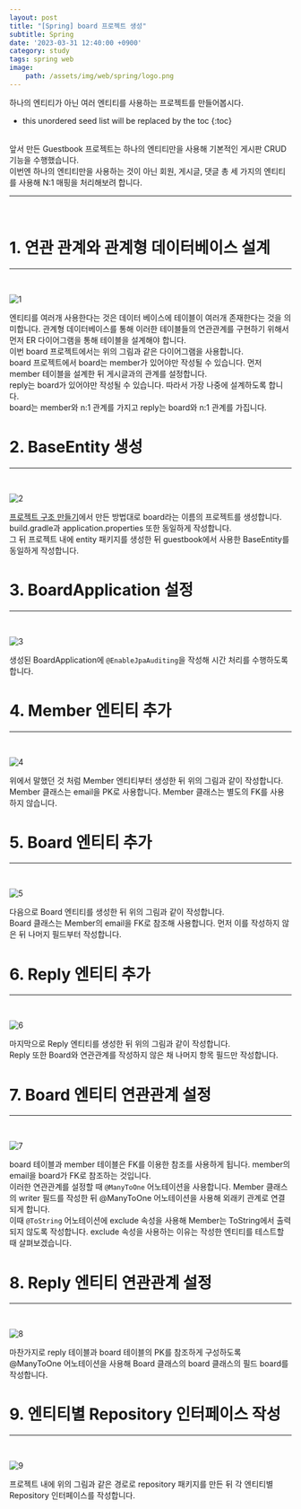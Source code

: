 ```yaml
---
layout: post
title: "[Spring] board 프로젝트 생성"
subtitle: Spring
date: '2023-03-31 12:40:00 +0900'
category: study
tags: spring web
image:
    path: /assets/img/web/spring/logo.png
---
```


하나의 엔티티가 아닌 여러 엔티티를 사용하는 프로젝트를 만들어봅시다.

<!--more-->

* this unordered seed list will be replaced by the toc
{:toc}
<br>
앞서 만든 Guestbook 프로젝트는 하나의 엔티티만을 사용해 기본적인 게시판 CRUD기능을 수행했습니다.<br>
이번엔 하나의 엔티티만을 사용하는 것이 아닌 회원, 게시글, 댓글 총 세 가지의 엔티티를 사용해 N:1 매핑을 처리해보려 합니다.<br>


---
<br>

# 1. 연관 관계와 관계형 데이터베이스 설계
---
<br>

![1](/assets/img/web/spring/2023-03-31-[Spring]_board_프로젝트_생성/1.png)
<br>

엔티티를 여러개 사용한다는 것은 데이터 베이스에 테이블이 여러개 존재한다는 것을 의미합니다. 관계형 데이터베이스를 통해 이러한 테이블들의 연관관계를 구현하기 위해서 먼저 ER 다이어그램을 통해 테이블을 설계해야 합니다.<br>
이번 board 프로젝트에서는 위의 그림과 같은 다이어그램을 사용합니다.<br>
board 프로젝트에서 board는 member가 있어야만 작성될 수 있습니다. 먼저 member 테이블을 설계한 뒤 게시글과의 관계를 설정합니다.<br>
reply는 board가 있어야만 작성될 수 있습니다. 따라서 가장 나중에 설계하도록 합니다.<br>
board는 member와 n:1 관계를 가지고 reply는 board와 n:1 관계를 가집니다.<br>

# 2. BaseEntity 생성
---
<br>

![2](/assets/img/web/spring/2023-03-31-[Spring]_board_프로젝트_생성/2.png)
<br>

[프로젝트 구조 만들기](https://heesung98.github.io/study/Spring-_%ED%94%84%EB%A1%9C%EC%A0%9D%ED%8A%B8_%EA%B5%AC%EC%A1%B0_%EB%A7%8C%EB%93%A4%EA%B8%B0.html)에서 만든 방법대로 board라는 이름의 프로젝트를 생성합니다. build.gradle과 application.properties 또한 동일하게 작성합니다.<br>
그 뒤 프로젝트 내에 entity 패키지를 생성한 뒤 guestbook에서 사용한 BaseEntity를 동일하게 작성합니다.


# 3. BoardApplication 설정
---
<br>

![3](/assets/img/web/spring/2023-03-31-[Spring]_board_프로젝트_생성/3.png)
<br>

생성된 BoardApplication에 `@EnableJpaAuditing`을 작성해 시간 처리를 수행하도록 합니다.<br>


# 4. Member 엔티티 추가
---
<br>

![4](/assets/img/web/spring/2023-03-31-[Spring]_board_프로젝트_생성/4.png)
<br>

위에서 말했던 것 처럼 Member 엔티티부터 생성한 뒤 위의 그림과 같이 작성합니다.<br>
Member 클래스는 email을 PK로 사용합니다. Member 클래스는 별도의 FK를 사용하지 않습니다.<br>

# 5. Board 엔티티 추가
---
<br>

![5](/assets/img/web/spring/2023-03-31-[Spring]_board_프로젝트_생성/5.png)
<br>

다음으로 Board 엔티티를 생성한 뒤 위의 그림과 같이 작성합니다.<br>
Board 클래스는 Member의 email을 FK로 참조해 사용합니다. 먼저 이를 작성하지 않은 뒤 나머지 필드부터 작성합니다.<br>

# 6. Reply 엔티티 추가
---
<br>

![6](/assets/img/web/spring/2023-03-31-[Spring]_board_프로젝트_생성/6.png)
<br>

마지막으로 Reply 엔티티를 생성한 뒤 위의 그림과 같이 작성합니다.<br>
Reply 또한 Board와 연관관계를 작성하지 않은 채 나머지 항목 필드만 작성합니다.<br>

# 7. Board 엔티티 연관관계 설정
---
<br>

![7](/assets/img/web/spring/2023-03-31-[Spring]_board_프로젝트_생성/7.png)
<br>

board 테이블과 member 테이블은 FK를 이용한 참조를 사용하게 됩니다. member의 email을 board가 FK로 참조하는 것입니다.<br>
이러한 연관관계를 설정할 때 `@ManyToOne` 어노테이션을 사용합니다. Member 클래스의 writer 필드를 작성한 뒤 @ManyToOne 어노테이션을 사용해 외래키 관계로 연결되게 합니다.<br>
이때 `@ToString` 어노테이션에 exclude 속성을 사용해 Member는 ToString에서 출력되지 않도록 작성합니다. exclude 속성을 사용하는 이유는 작성한 엔티티를 테스트할 때 살펴보겠습니다.<br>

# 8. Reply 엔티티 연관관계 설정
---
<br>

![8](/assets/img/web/spring/2023-03-31-[Spring]_board_프로젝트_생성/8.png)
<br>

마찬가지로 reply 테이블과 board 테이블의 PK를 참조하게 구성하도록 @ManyToOne 어노테이션을 사용해 Board 클래스의 board 클래스의 필드 board를 작성합니다.

# 9. 엔티티별 Repository 인터페이스 작성
---
<br>

![9](/assets/img/web/spring/2023-03-31-[Spring]_board_프로젝트_생성/9.png)
<br>

프로젝트 내에 위의 그림과 같은 경로로 repository 패키지를 만든 뒤 각 엔티티별 Repository 인터페이스를 작성합니다.<br>
